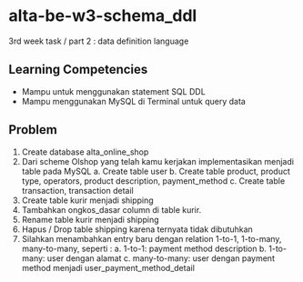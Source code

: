 # alta-be-w3-schema_ddl
3rd week task / part 2 : data definition language

## Learning Competencies
* Mampu untuk menggunakan statement SQL DDL
* Mampu menggunakan MySQL di Terminal untuk query data

## Problem
1. Create database alta_online_shop
2. Dari scheme Olshop yang telah kamu kerjakan implementasikan menjadi table pada MySQL
    a. Create table user
    b. Create table product, product type, operators, product description, payment_method
    c. Create table transaction, transaction detail
3. Create table kurir menjadi shipping
4. Tambahkan ongkos_dasar column di table kurir.
5. Rename table kurir menjadi shipping
6. Hapus / Drop table shipping karena ternyata tidak dibutuhkan
7. Silahkan menambahkan entry baru dengan relation 1-to-1, 1-to-many, many-to-many, seperti :
    a. 1-to-1: payment method description
    b. 1-to-many: user dengan alamat
    c. many-to-many: user dengan payment method menjadi user_payment_method_detail
  
